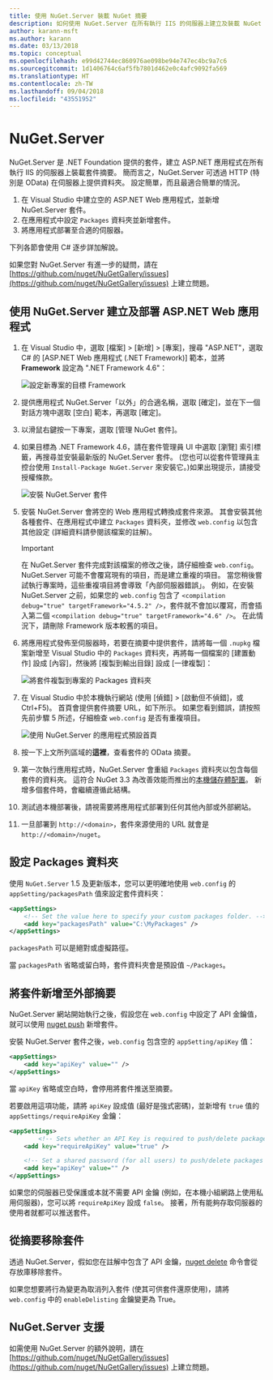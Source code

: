 ```yaml
---
title: 使用 NuGet.Server 裝載 NuGet 摘要
description: 如何使用 NuGet.Server 在所有執行 IIS 的伺服器上建立及裝載 NuGet 套件摘要，透過 HTTP 和 OData 提供套件。
author: karann-msft
ms.author: karann
ms.date: 03/13/2018
ms.topic: conceptual
ms.openlocfilehash: e99d42744ec860976ae098be94e747ec4bc9a7c6
ms.sourcegitcommit: 1d1406764c6af5fb7801d462e0c4afc9092fa569
ms.translationtype: HT
ms.contentlocale: zh-TW
ms.lasthandoff: 09/04/2018
ms.locfileid: "43551952"
---
```

# <a name="nugetserver"></a>NuGet.Server

NuGet.Server 是 .NET Foundation 提供的套件，建立 ASP.NET 應用程式在所有執行 IIS 的伺服器上裝載套件摘要。 簡而言之，NuGet.Server 可透過 HTTP (特別是 OData) 在伺服器上提供資料夾。 設定簡單，而且最適合簡單的情況。

1. 在 Visual Studio 中建立空的 ASP.NET Web 應用程式，並新增 NuGet.Server 套件。
1. 在應用程式中設定 `Packages` 資料夾並新增套件。
1. 將應用程式部署至合適的伺服器。

下列各節會使用 C# 逐步詳加解說。

如果您對 NuGet.Server 有進一步的疑問，請在 [https://github.com/nuget/NuGetGallery/issues](https://github.com/nuget/NuGetGallery/issues) 上建立問題。

## <a name="create-and-deploy-an-aspnet-web-application-with-nugetserver"></a>使用 NuGet.Server 建立及部署 ASP.NET Web 應用程式

1. 在 Visual Studio 中，選取 [檔案] > [新增] > [專案]，搜尋 "ASP.NET"，選取 C# 的 [ASP.NET Web 應用程式 (.NET Framework)] 範本，並將 **Framework** 設定為 ".NET Framework 4.6"：

    ![設定新專案的目標 Framework](media/Hosting_01-NuGet.Server-Set4.6.png)

1. 提供應用程式 NuGet.Server「以外」的合適名稱，選取 [確定]，並在下一個對話方塊中選取 [空白] 範本，再選取 [確定]。

1. 以滑鼠右鍵按一下專案，選取 [管理 NuGet 套件]。

1. 如果目標為 .NET Framework 4.6，請在套件管理員 UI 中選取 [瀏覽] 索引標籤，再搜尋並安裝最新版的 NuGet.Server 套件。 (您也可以從套件管理員主控台使用 `Install-Package NuGet.Server` 來安裝它。)如果出現提示，請接受授權條款。

    ![安裝 NuGet.Server 套件](media/Hosting_02-NuGet.Server-Package.png)

1. 安裝 NuGet.Server 會將空的 Web 應用程式轉換成套件來源。 其會安裝其他各種套件、在應用程式中建立 `Packages` 資料夾，並修改 `web.config` 以包含其他設定 (詳細資料請參閱該檔案的註解)。

    > [!Important]
    > 在 NuGet.Server 套件完成對該檔案的修改之後，請仔細檢查 `web.config`。 NuGet.Server 可能不會覆寫現有的項目，而是建立重複的項目。 當您稍後嘗試執行專案時，這些重複項目將會導致「內部伺服器錯誤」。 例如，在安裝 NuGet.Server 之前，如果您的 `web.config` 包含了 `<compilation debug="true" targetFramework="4.5.2" />`，套件就不會加以覆寫，而會插入第二個 `<compilation debug="true" targetFramework="4.6" />`。 在此情況下，請刪除 Framework 版本較舊的項目。

1. 將應用程式發佈至伺服器時，若要在摘要中提供套件，請將每一個 `.nupkg` 檔案新增至 Visual Studio 中的 `Packages` 資料夾，再將每一個檔案的 [建置動作] 設成 [內容]，然後將 [複製到輸出目錄] 設成 [一律複製]：

    ![將套件複製到專案的 Packages 資料夾](media/Hosting_03-NuGet.Server-Package-Folder.png)

1. 在 Visual Studio 中於本機執行網站 (使用 [偵錯] > [啟動但不偵錯]，或 Ctrl+F5)。 首頁會提供套件摘要 URL，如下所示。 如果您看到錯誤，請按照先前步驟 5 所述，仔細檢查 `web.config` 是否有重複項目。

    ![使用 NuGet.Server 的應用程式預設首頁](media/Hosting_04-NuGet.Server-FeedHomePage.png)

1. 按一下上文所列區域的**這裡**，查看套件的 OData 摘要。

1. 第一次執行應用程式時，NuGet.Server 會重組 `Packages` 資料夾以包含每個套件的資料夾。 這符合 NuGet 3.3 為改善效能而推出的[本機儲存體配置](http://blog.nuget.org/20151118/nuget-3.3.html#folder-based-repository-commands)。 新增多個套件時，會繼續遵循此結構。

1. 測試過本機部署後，請視需要將應用程式部署到任何其他內部或外部網站。

1. 一旦部署到 `http://<domain>`，套件來源使用的 URL 就會是 `http://<domain>/nuget`。

## <a name="configuring-the-packages-folder"></a>設定 Packages 資料夾

使用 `NuGet.Server` 1.5 及更新版本，您可以更明確地使用 `web.config` 的 `appSetting/packagesPath` 值來設定套件資料夾：

```xml
<appSettings>
    <!-- Set the value here to specify your custom packages folder. -->
    <add key="packagesPath" value="C:\MyPackages" />
</appSettings>
```

`packagesPath` 可以是絕對或虛擬路徑。

當 `packagesPath` 省略或留白時，套件資料夾會是預設值 `~/Packages`。

## <a name="adding-packages-to-the-feed-externally"></a>將套件新增至外部摘要

NuGet.Server 網站開始執行之後，假設您在 `web.config` 中設定了 API 金鑰值，就可以使用 [nuget push](../tools/cli-ref-push.md) 新增套件。

安裝 NuGet.Server 套件之後，`web.config` 包含空的 `appSetting/apiKey` 值：

```xml
<appSettings>
    <add key="apiKey" value="" />
</appSettings>
```

當 `apiKey` 省略或空白時，會停用將套件推送至摘要。

若要啟用這項功能，請將 `apiKey` 設成值 (最好是強式密碼)，並新增有 `true` 值的 `appSettings/requireApiKey` 金鑰：

```xml
<appSettings>
        <!-- Sets whether an API Key is required to push/delete packages -->
    <add key="requireApiKey" value="true" />

    <!-- Set a shared password (for all users) to push/delete packages -->
    <add key="apiKey" value="" />
</appSettings>
```

如果您的伺服器已受保護或本就不需要 API 金鑰 (例如，在本機小組網路上使用私用伺服器)，您可以將 `requireApiKey` 設成 `false`。 接著，所有能夠存取伺服器的使用者就都可以推送套件。

## <a name="removing-packages-from-the-feed"></a>從摘要移除套件

透過 NuGet.Server，假如您在註解中包含了 API 金鑰，[nuget delete](../tools/cli-ref-delete.md) 命令會從存放庫移除套件。

如果您想要將行為變更為取消列入套件 (使其可供套件還原使用)，請將 `web.config` 中的 `enableDelisting` 金鑰變更為 True。

## <a name="nugetserver-support"></a>NuGet.Server 支援

如需使用 NuGet.Server 的額外說明，請在 [https://github.com/nuget/NuGetGallery/issues](https://github.com/nuget/NuGetGallery/issues) 上建立問題。